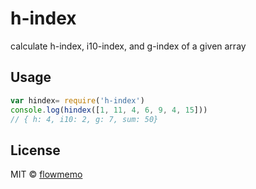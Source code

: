 # h-index
calculate h-index, i10-index, and g-index of a given array

## Usage
```js
var hindex= require('h-index')
console.log(hindex([1, 11, 4, 6, 9, 4, 15]))
// { h: 4, i10: 2, g: 7, sum: 50}
```

## License
MIT © [flowmemo](http://weibo.com/flowmemo)